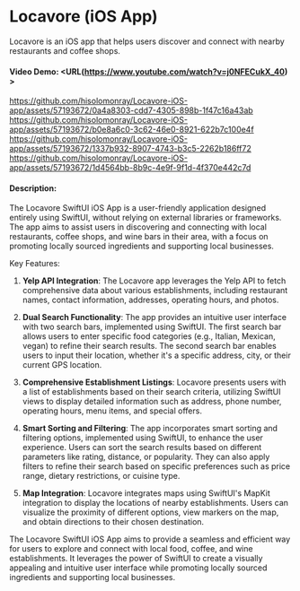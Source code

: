 # Locavore (iOS App)
Locavore is an iOS app that helps users discover and connect with nearby restaurants and coffee shops.

#### Video Demo: <URL(https://www.youtube.com/watch?v=j0NFECukX_40) >


https://github.com/hisolomonray/Locavore-iOS-app/assets/57193672/0a4a8303-cdd7-4305-898b-1f47c16a43ab
https://github.com/hisolomonray/Locavore-iOS-app/assets/57193672/b0e8a6c0-3c62-46e0-8921-622b7c100e4f
https://github.com/hisolomonray/Locavore-iOS-app/assets/57193672/1337b932-8907-4743-b3c5-2262b186ff72
https://github.com/hisolomonray/Locavore-iOS-app/assets/57193672/1d4564bb-8b9c-4e9f-9f1d-4f370e442c7d



#### Description:
The Locavore SwiftUI iOS App is a user-friendly application designed entirely using SwiftUI, without relying on external libraries or frameworks. The app aims to assist users in discovering and connecting with local restaurants, coffee shops, and wine bars in their area, with a focus on promoting locally sourced ingredients and supporting local businesses.

Key Features:

1. **Yelp API Integration**: The Locavore app leverages the Yelp API to fetch comprehensive data about various establishments, including restaurant names, contact information, addresses, operating hours, and photos.

2. **Dual Search Functionality**: The app provides an intuitive user interface with two search bars, implemented using SwiftUI. The first search bar allows users to enter specific food categories (e.g., Italian, Mexican, vegan) to refine their search results. The second search bar enables users to input their location, whether it's a specific address, city, or their current GPS location.

3. **Comprehensive Establishment Listings**: Locavore presents users with a list of establishments based on their search criteria, utilizing SwiftUI views to display detailed information such as address, phone number, operating hours, menu items, and special offers.

4. **Smart Sorting and Filtering**: The app incorporates smart sorting and filtering options, implemented using SwiftUI, to enhance the user experience. Users can sort the search results based on different parameters like rating, distance, or popularity. They can also apply filters to refine their search based on specific preferences such as price range, dietary restrictions, or cuisine type.

5. **Map Integration**: Locavore integrates maps using SwiftUI's MapKit integration to display the locations of nearby establishments. Users can visualize the proximity of different options, view markers on the map, and obtain directions to their chosen destination.

The Locavore SwiftUI iOS App aims to provide a seamless and efficient way for users to explore and connect with local food, coffee, and wine establishments. It leverages the power of SwiftUI to create a visually appealing and intuitive user interface while promoting locally sourced ingredients and supporting local businesses.

